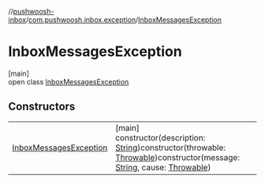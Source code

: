 //[pushwoosh-inbox](../../../index.md)/[com.pushwoosh.inbox.exception](../index.md)/[InboxMessagesException](index.md)

# InboxMessagesException

[main]\
open class [InboxMessagesException](index.md)

## Constructors

| | |
|---|---|
| [InboxMessagesException](-inbox-messages-exception.md) | [main]<br>constructor(description: [String](https://developer.android.com/reference/kotlin/java/lang/String.html))constructor(throwable: [Throwable](https://developer.android.com/reference/kotlin/java/lang/Throwable.html))constructor(message: [String](https://developer.android.com/reference/kotlin/java/lang/String.html), cause: [Throwable](https://developer.android.com/reference/kotlin/java/lang/Throwable.html)) |
